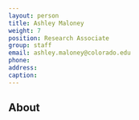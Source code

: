 ```yaml
---
layout: person
title: Ashley Maloney
weight: 7
position: Research Associate
group: staff
email: ashley.maloney@colorado.edu
phone:
address:
caption:  
---
```



## About

